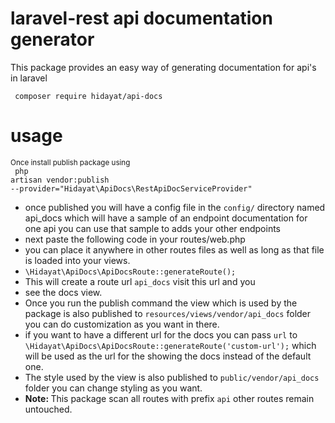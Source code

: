 # laravel-rest api documentation generator
This package  provides an easy way of generating documentation
for api's in laravel
<br>

<code> composer require hidayat/api-docs </code>

# usage 
<small>Once install publish package using </small>
<br>
<code>
php artisan vendor:publish --provider="Hidayat\ApiDocs\RestApiDocServiceProvider"
</code> 
- once published you will have a config file in the `config/` directory
named api_docs which will have a sample of an endpoint documentation
for  one api you can use that sample to adds your other endpoints
- next paste the following code in your routes/web.php
- you can place it anywhere in other routes files as well as long as that file is loaded into your views. 
- <code>\Hidayat\ApiDocs\ApiDocsRoute::generateRoute();</code>
- This will create a route url  `api_docs` visit this url and you 
- see the docs view.
- Once you run the publish command the view which is used by the package
is also published to `resources/views/vendor/api_docs` folder
you can do customization as you want in there.
- if you want to have a different url for the docs you can pass `url` to
  `\Hidayat\ApiDocs\ApiDocsRoute::generateRoute('custom-url');`
which will be used as the url for the showing the docs instead of 
the default one.
- The style used by the view is also published to `public/vendor/api_docs`
folder you can change styling as you want.
- <b>Note: </b> This package scan all routes with prefix `api`
other routes remain untouched.
